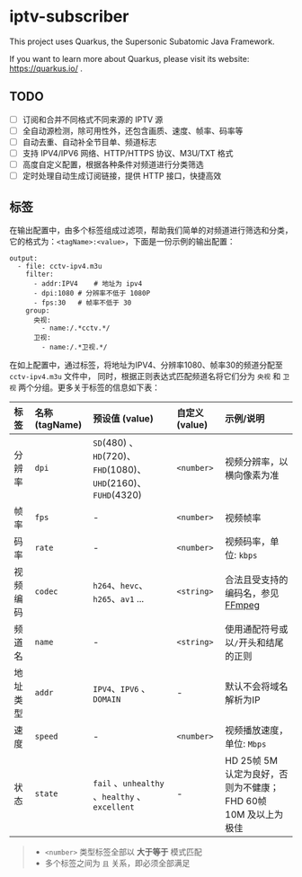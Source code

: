 # iptv-subscriber

This project uses Quarkus, the Supersonic Subatomic Java Framework.

If you want to learn more about Quarkus, please visit its website: https://quarkus.io/ .

## TODO

- [ ] 订阅和合并不同格式不同来源的 IPTV 源
- [ ] 全自动源检测，除可用性外，还包含画质、速度、帧率、码率等
- [ ] 自动去重、自动补全节目单、频道标志
- [ ] 支持 IPV4/IPV6 网络、HTTP/HTTPS 协议、M3U/TXT 格式
- [ ] 高度自定义配置，根据各种条件对频道进行分类筛选
- [ ] 定时处理自动生成订阅链接，提供 HTTP 接口，快捷高效

## 标签

在输出配置中，由多个标签组成过滤项，帮助我们简单的对频道进行筛选和分类，
它的格式为：`<tagName>:<value>`，下面是一份示例的输出配置：  

```
output:
  - file: cctv-ipv4.m3u
    filter:
      - addr:IPV4    # 地址为 ipv4
      - dpi:1080 # 分辨率不低于 1080P
      - fps:30   # 帧率不低于 30
    group:
      央视:
        - name:/.*cctv.*/
      卫视:
        - name:/.*卫视.*/
```

在如上配置中，通过标签，将地址为IPV4、分辨率1080、帧率30的频道分配至 `cctv-ipv4.m3u` 文件中，
同时，根据正则表达式匹配频道名将它们分为 `央视` 和 `卫视` 两个分组。更多关于标签的信息如下表：

| 标签   | 名称 (tagName) | 预设值 (value) | 自定义 (value) | 示例/说明
|:-----|:------|:-------|:----- |:------|
| 分辨率  | `dpi` | `SD`(480) 、`HD`(720)、 `FHD`(1080)、 `UHD`(2160)、`FUHD`(4320) | `<number>` | 视频分辨率，以横向像素为准
| 帧率   | `fps` | - | `<number>` | 视频帧率
| 码率   | `rate` | - | `<number>` | 视频码率，单位: `kbps`
| 视频编码 | `codec` | `h264`、`hevc`、`h265`、`av1` ... | `<string>` | 合法且受支持的编码名，参见 [FFmpeg](https://ffmpeg.org/)
| 频道名 | `name` | - | `<string>` | 使用通配符号或以`/`开头和结尾的正则
| 地址类型 | `addr` | `IPV4`、`IPV6` 、`DOMAIN` | - | 默认不会将域名解析为IP
| 速度 | `speed` | - | `<number>` | 视频播放速度，单位: `Mbps`
| 状态 | `state` | `fail` 、`unhealthy` 、`healthy` 、 `excellent` | - | HD 25帧 5M 认定为良好，否则为不健康；FHD 60帧 10M 及以上为极佳

> - `<number>` 类型标签全部以 **大于等于** 模式匹配  
> - 多个标签之间为 `且` 关系，即必须全部满足